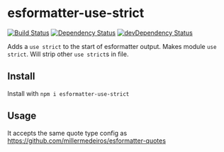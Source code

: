 # esformatter-use-strict
[![Build Status](https://secure.travis-ci.org/briandipalma/esformatter-use-strict.png)](http://travis-ci.org/briandipalma/esformatter-use-strict)
[![Dependency Status](https://david-dm.org/briandipalma/esformatter-use-strict.png)](https://david-dm.org/briandipalma/esformatter-use-strict)
[![devDependency Status](https://david-dm.org/briandipalma/esformatter-use-strict/dev-status.svg)](https://david-dm.org/briandipalma/esformatter-use-strict#info=devDependencies)

Adds a `use strict` to the start of esformatter output. Makes module `use strict`.
Will strip other `use strict`s in file.

## Install

Install with `npm i esformatter-use-strict`

## Usage

It accepts the same quote type config as https://github.com/millermedeiros/esformatter-quotes
